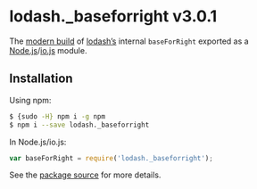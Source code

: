 # lodash._baseforright v3.0.1

The [modern build](https://github.com/lodash/lodash/wiki/Build-Differences) of [lodash’s](https://lodash.com/) internal `baseForRight` exported as a [Node.js](http://nodejs.org/)/[io.js](https://iojs.org/) module.

## Installation

Using npm:

```bash
$ {sudo -H} npm i -g npm
$ npm i --save lodash._baseforright
```

In Node.js/io.js:

```js
var baseForRight = require('lodash._baseforright');
```

See the [package source](https://github.com/lodash/lodash/blob/3.0.1-npm-packages/lodash._baseforright) for more details.
